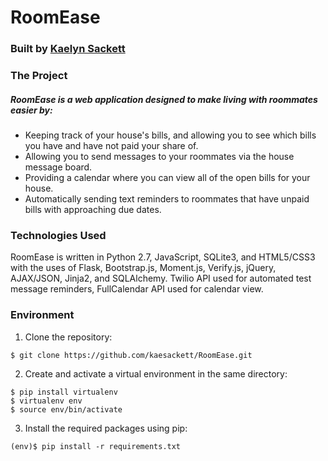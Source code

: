 RoomEase
========

<h3>Built by <a href="https://www.linkedin.com/in/kaesackett">Kaelyn Sackett</a></h3>
<h3><strong>The Project</strong></h3>
<h5>RoomEase is a web application designed to make living with roommates easier by:</h5>
<ul>
  <li>Keeping track of your house's bills, and allowing you to see which bills you have and have not paid your share of.</li>
  <li>Allowing you to send messages to your roommates via the house message board.</li>
  <li>Providing a calendar where you can view all of the open bills for your house.</li>
  <li>Automatically sending text reminders to roommates that have unpaid bills with approaching due dates.</li>
</ul>

<h3><strong>Technologies Used</strong></h3>
RoomEase is written in Python 2.7, JavaScript, SQLite3, and HTML5/CSS3 with the uses of Flask, Bootstrap.js, Moment.js, Verify.js, jQuery, AJAX/JSON, Jinja2, and SQLAlchemy. Twilio API used for automated test message reminders, FullCalendar API used for calendar view.

<h3><strong>Environment</strong></h3>

1) Clone the repository:

<pre><code>$ git clone https://github.com/kaesackett/RoomEase.git</code></pre>

2) Create and activate a virtual environment in the same directory: 

<pre><code>$ pip install virtualenv
$ virtualenv env
$ source env/bin/activate 
</code></pre>

3) Install the required packages using pip:

<pre><code>(env)$ pip install -r requirements.txt
</code></pre>